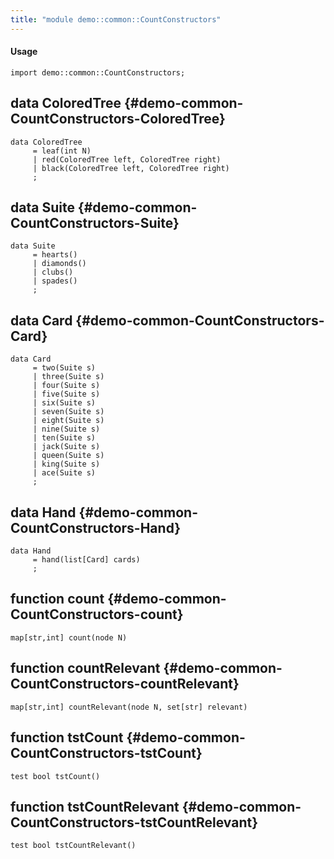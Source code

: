 ```yaml
---
title: "module demo::common::CountConstructors"
---
```


#### Usage

`import demo::common::CountConstructors;`


## data ColoredTree {#demo-common-CountConstructors-ColoredTree}

```rascal
data ColoredTree  
     = leaf(int N)
     | red(ColoredTree left, ColoredTree right)
     | black(ColoredTree left, ColoredTree right)
     ;
```

## data Suite {#demo-common-CountConstructors-Suite}

```rascal
data Suite  
     = hearts()
     | diamonds()
     | clubs()
     | spades()
     ;
```

## data Card {#demo-common-CountConstructors-Card}

```rascal
data Card  
     = two(Suite s)
     | three(Suite s)
     | four(Suite s)
     | five(Suite s)
     | six(Suite s)
     | seven(Suite s)
     | eight(Suite s)
     | nine(Suite s)
     | ten(Suite s)
     | jack(Suite s)
     | queen(Suite s)
     | king(Suite s)
     | ace(Suite s)
     ;
```

## data Hand {#demo-common-CountConstructors-Hand}

```rascal
data Hand  
     = hand(list[Card] cards)
     ;
```

## function count {#demo-common-CountConstructors-count}

```rascal
map[str,int] count(node N)

```

## function countRelevant {#demo-common-CountConstructors-countRelevant}

```rascal
map[str,int] countRelevant(node N, set[str] relevant)

```

## function tstCount {#demo-common-CountConstructors-tstCount}

```rascal
test bool tstCount()

```

## function tstCountRelevant {#demo-common-CountConstructors-tstCountRelevant}

```rascal
test bool tstCountRelevant()

```

